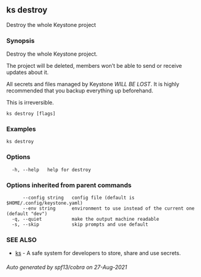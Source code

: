 ## ks destroy

Destroy the whole Keystone project

### Synopsis

Destroy the whole Keystone project.

The project will be deleted, members won’t be able to send or receive
updates about it. 

All secrets and files managed by Keystone *WILL BE LOST*.
It is highly recommended that you backup everything up beforehand.

This is irreversible.


```
ks destroy [flags]
```

### Examples

```
ks destroy
```

### Options

```
  -h, --help   help for destroy
```

### Options inherited from parent commands

```
      --config string   config file (default is $HOME/.config/keystone.yaml)
      --env string      environment to use instead of the current one (default "dev")
  -q, --quiet           make the output machine readable
  -s, --skip            skip prompts and use default
```

### SEE ALSO

* [ks](ks.md)	 - A safe system for developers to store, share and use secrets.

###### Auto generated by spf13/cobra on 27-Aug-2021

